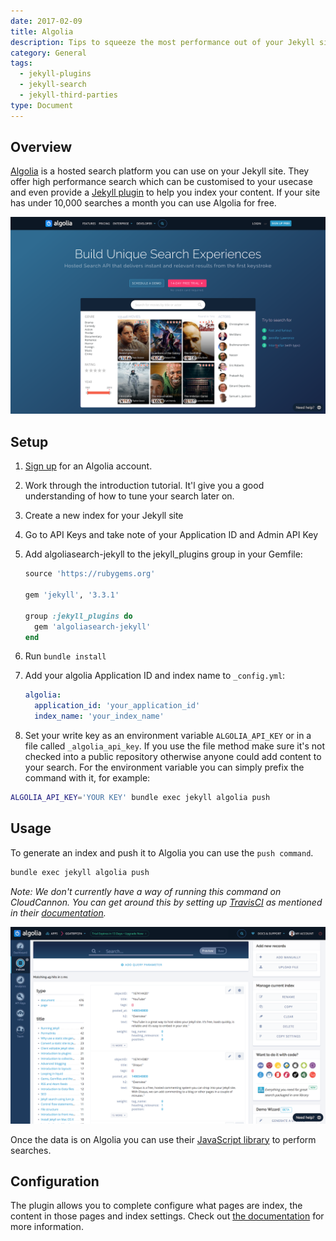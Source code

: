 ```yaml
---
date: 2017-02-09
title: Algolia
description: Tips to squeeze the most performance out of your Jekyll site
category: General
tags:
  - jekyll-plugins
  - jekyll-search
  - jekyll-third-parties
type: Document
---
```


## Overview

[Algolia](https://www.algolia.com/) is a hosted search platform you can use on your Jekyll site. They offer high performance search which can be customised to your usecase and even provide a [Jekyll plugin](https://github.com/algolia/algoliasearch-jekyll) to help you index your content. If your site has under 10,000 searches a month you can use Algolia for free.

![Algolia](/images/tutorials/algolia/homepage.png)

## Setup

1. [Sign up](https://www.algolia.com/users/sign_up) for an Algolia account.
2. Work through the introduction tutorial. It'l give you a good understanding of how to tune your search later on.
3. Create a new index for your Jekyll site
4. Go to API Keys and take note of your Application ID and Admin API Key
5. Add algoliasearch-jekyll to the jekyll_plugins group in your Gemfile:
    ~~~ruby
    source 'https://rubygems.org'

    gem 'jekyll', '3.3.1'

    group :jekyll_plugins do
      gem 'algoliasearch-jekyll'
    end
    ~~~
6. Run `bundle install`
7. Add your algolia Application ID and index name to `_config.yml`:

   ~~~yaml
   algolia:
     application_id: 'your_application_id'
     index_name: 'your_index_name'
   ~~~
8. Set your write key as an environment variable `ALGOLIA_API_KEY` or in a file called `_algolia_api_key`. If you use the file method make sure it's not checked into a public repository otherwise anyone could add content to your search. For the environment variable you can simply prefix the command with it, for example:

~~~bash
ALGOLIA_API_KEY='YOUR KEY' bundle exec jekyll algolia push
~~~

## Usage

To generate an index and push it to Algolia you can use the `push command`.

~~~bash
bundle exec jekyll algolia push
~~~

*Note: We don't currently have a way of running this command on CloudCannon. You can get around this by setting up [TravisCI](https://travis-ci.org/) as mentioned in their [documentation](https://github.com/algolia/algoliasearch-jekyll).*

![Dashboard](/images/tutorials/algolia/dashboard.png)

Once the data is on Algolia you can use their [JavaScript library](https://www.algolia.com/doc/api-client/javascript/getting-started/) to perform searches.

## Configuration

The plugin allows you to complete configure what pages are index, the content in those pages and index settings. Check out [the documentation](https://github.com/algolia/algoliasearch-jekyll) for more information.
